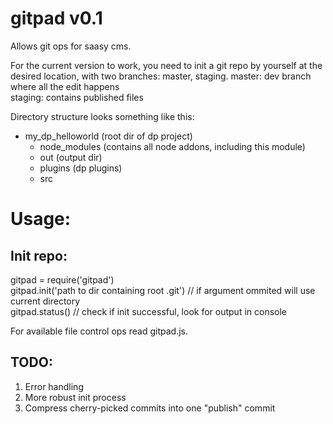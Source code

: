 # gitpad v0.1

Allows git ops for saasy cms. 

For the current version to work, you need to init a git repo by yourself at the desired location, with two branches: master, staging.
master: dev branch where all the edit happens  
staging: contains published files  

Directory structure looks something like this:  
- my_dp_helloworld (root dir of dp project)  
  - node_modules (contains all node addons, including this module)  
  - out (output dir)  
  - plugins (dp plugins)  
  - src  

# Usage:  

## Init repo:  
  gitpad = require('gitpad')  
  gitpad.init('path to dir containing root .git') // if argument ommited will use current directory  
  gitpad.status()                                 // check if init successful, look for output in console  
  
For available file control ops read gitpad.js.  
  
## TODO:  
1. Error handling  
2. More robust init process  
3. Compress cherry-picked commits into one "publish" commit  
